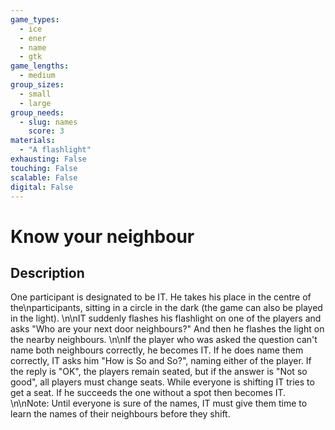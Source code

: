 ```yaml
---
game_types:
  - ice
  - ener
  - name
  - gtk
game_lengths:
  - medium
group_sizes:
  - small
  - large
group_needs:
  - slug: names
    score: 3
materials:
  - "A flashlight"
exhausting: False
touching: False
scalable: False
digital: False
---
```

# Know your neighbour

## Description
One participant is designated to be IT. He takes his place in the centre of the\nparticipants, sitting in a circle in the dark (the game can also be played in the light). \n\nIT suddenly flashes his flashlight on one of the players and asks \"Who are your next door neighbours?\" And then he flashes the light on the nearby neighbours. \n\nIf the player who was asked the question can't name both neighbours correctly, he becomes IT. If he does name them correctly, IT asks him \"How is So and So?\", naming either of the player. If the reply is \"OK\", the players remain seated, but if the answer is \"Not so good\", all players must change seats. While everyone is shifting IT tries to get a seat. If he succeeds the one without a spot then becomes IT. \n\nNote: Until everyone is sure of the names, IT must give them time to learn the names of their neighbours before they shift.
